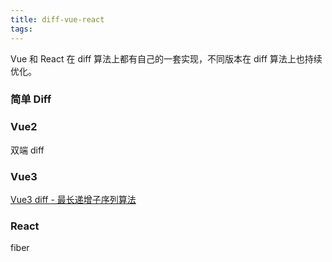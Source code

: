 ```yaml
---
title: diff-vue-react
tags:
---
```


Vue 和 React 在 diff 算法上都有自己的一套实现，不同版本在 diff 算法上也持续优化。

<!-- more -->

### 简单 Diff

### Vue2

双端 diff

### Vue3

[Vue3 diff - 最长递增子序列算法](https://zeuscoder.github.io/2023/10/04/vue3-diff/)

### React

fiber
